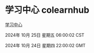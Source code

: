 # 学习中心 colearnhub
[学习中心](http://219.139.199.238:56308/colearnhub/)

2024年 10月 25日 星期五 06:00:02 CST

2024年 10月 24日 星期四 22:00:02 GMT
